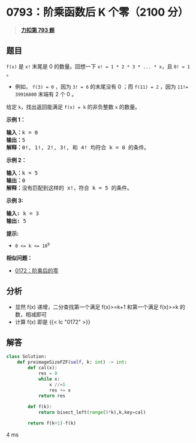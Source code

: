 # 0793：阶乘函数后 K 个零（2100 分）


> <u>**[力扣第 793 题](https://leetcode.cn/problems/preimage-size-of-factorial-zeroes-function/)**</u>

## 题目

<p> <code>f(x)</code> 是 <code>x!</code> 末尾是 0 的数量。回想一下 <code>x! = 1 * 2 * 3 * ... * x</code>，且 <code>0! = 1</code> 。</p>

<ul>
<li>例如， <code>f(3) = 0</code> ，因为 <code>3! = 6</code> 的末尾没有 0 ；而 <code>f(11) = 2</code> ，因为 <code>11!= 39916800</code> 末端有 2 个 0 。</li>
</ul>

<p>给定 <code>k</code>，找出返回能满足 <code>f(x) = k</code> 的非负整数 <code>x</code> 的数量。</p>



<p><strong>示例 1：</strong><strong> </strong></p>

<pre>
<strong>输入：</strong>k = 0<strong>
输出：</strong>5<strong>
解释：</strong>0!, 1!, 2!, 3!, 和 4! 均符合 k = 0 的条件。
</pre>

<p><strong>示例 2：</strong></p>

<pre>
<strong>输入：</strong>k = 5
<strong>输出：</strong>0
<strong>解释：</strong>没有匹配到这样的 x!，符合 k = 5 的条件。</pre>

<p><strong>示例 3:</strong></p>

<pre>
<strong>输入:</strong> k = 3
<strong>输出:</strong> 5
</pre>



<p><strong>提示:</strong></p>

<ul>
<li><code>0 &lt;= k &lt;= 10<sup>9</sup></code></li>
</ul>


**相似问题：**
- [0172：阶乘后的零](/leetcode/0172)


## 分析

- 显然 f(x) 递增，二分查找第一个满足 f(x)>=k+1 和第一个满足 f(x)>=k 的数，相减即可
- 计算 f(x) 即是 {{< lc "0172" >}}
## 解答


```python
class Solution:
    def preimageSizeFZF(self, k: int) -> int:
        def cal(x):
            res = 0
            while x:
                x //=5
                res += x
            return res
        
        def f(k):
            return bisect_left(range(5*k),k,key=cal)

        return f(k+1)-f(k)
```
4 ms
